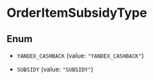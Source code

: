 

# OrderItemSubsidyType

## Enum


* `YANDEX_CASHBACK` (value: `"YANDEX_CASHBACK"`)

* `SUBSIDY` (value: `"SUBSIDY"`)



